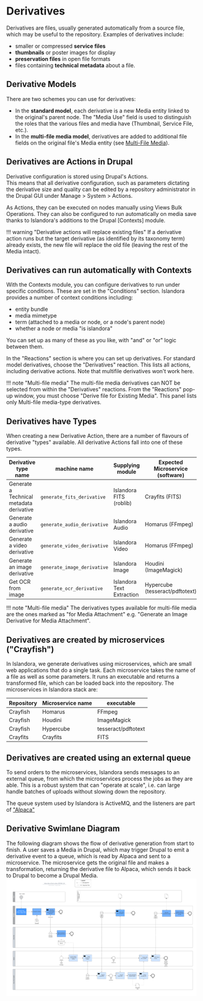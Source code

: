 # Derivatives

Derivatives are files, usually generated automatically from a source file, which may be useful to the repository. 
Examples of derivatives include:

- smaller or compressed __service files__
- __thumbnails__ or poster images for display
- __preservation files__ in open file formats
- files containing __technical metadata__ about a file.

## Derivative Models

There are two schemes you can use for derivatives: 

- In the __standard model__, each derivative is a new Media entity linked to the original's parent node. The "Media Use" field is used to distinguish the roles that the various files and media have (Thumbnail, Service File, etc.).
- In the __multi-file media model__, derivatives are added to additional file fields
on the original file's Media entity (see [Multi-File Media](../user-documentation/media.md#multi-file-media)).

## Derivatives are Actions in Drupal

Derivative configuration is stored using Drupal's Actions.  
This means that all derivative configuration, such as
parameters dictating the derivative
size and quality can be edited by a repository administrator
in the Drupal GUI under Manage > System > Actions.

As Actions, they can be executed on nodes manually using Views Bulk Operations.
They can also be configured to run automatically on media save thanks to Islandora's additions to the 
Drupal [Contexts] module.

!!! warning "Derivative actions will replace existing files"
    If a derivative action runs but the target derivative (as identified by its taxonomy term) already exists, the new file will replace the old file (leaving the rest of the Media intact).

## Derivatives can run automatically with Contexts

With the Contexts module, you can configure derivatives to run under specific conditions. 
These are set in the "Conditions" section. Islandora provides a number of context conditions including:

- entity bundle
- media mimetype
- term (attached to a media or node, or a node's parent node)
- whether a node or media "is islandora"

You can set up as many of these as you like, with "and" or "or" logic between them.

In the "Reactions" section is where you can set up derivatives. For standard model derivatives,
choose the "Derivatives" reaction. This lists all actions, including derivative actions. Note that 
multifile derivatives won't work here.

!!! note "Multi-file media"
    The multi-file media derivatives can NOT be selected from within the "Derivatives" reactions.
    From the "Reactions" pop-up window, you must choose "Derive file for Existing Media". This panel
    lists only Multi-file media-type derivatives.

## Derivatives have Types

When creating a new Derivative Action, there are a number of flavours of
derivative "types" available. All derivative Actions fall into one of 
these types. 

| Derivative type name | machine name | Supplying module | Expected Microservice (software) | 
| --- | --- | --- | --- |
| Generate a Technical metadata derivative | `generate_fits_derivative` | Islandora FITS (roblib) | Crayfits (FITS) |
| Generate a audio derivative	| `generate_audio_derivative` | Islandora Audio | Homarus (FFmpeg) | 
| Generate a video derivative	| `generate_video_derivative` | Islandora Video | Homarus (FFmpeg) |
| Generate an image derivative	| `generate_image_derivative` | Islandora Image | Houdini (ImageMagick) |
| Get OCR from image	|`generate_ocr_derivative`| Islandora Text Extraction | Hypercube (tesseract/pdftotext)

!!! note "Multi-file media"
    The derivatives types available for multi-file media are the 
    ones marked as "for Media Attachment" e.g. "Generate an Image Derivative for Media Attachment". 


## Derivatives are created by microservices ("Crayfish")

In Islandora, we generate derivatives using microservices, which are small web applications
that do a single task. Each microservice takes the name of a file as well as some parameters. It 
runs an executable and returns a transformed file, which can be loaded back into the repository. The microservices
 in Islandora stack are:

| Repository | Microservice name | executable|
|---|---|---|
| Crayfish | Homarus | FFmpeg |
| Crayfish | Houdini | ImageMagick |
| Crayfish | Hypercube | tesseract/pdftotext |
| Crayfits | Crayfits | FITS |

## Derivatives are created using an external queue

To send orders to the microservices, Islandora sends messages 
to an external queue, from which the microservices process the jobs as they are able. 
This is a robust system that can "operate at scale", i.e. can large handle batches of uploads
without slowing down the repository.

The queue system used by Islandora is ActiveMQ, and the listeners are part of ["Alpaca"](../alpaca/alpaca-technical-stack.md)

## Derivative Swimlane Diagram

The following diagram shows the flow of derivative generation from start to finish. A user saves a Media in Drupal, which may trigger Drupal to emit a derivative event to a queue, which is read by Alpaca and sent to a microservice. The microservice gets the original file and makes a transformation, returning the derivative file to Alpaca, which sends it back to Drupal to become a Drupal Media.
[ ![Derivative process swimlane diagram](../../assets/derivatives-swimlane.png)](../../assets/derivatives-swimlane.png)
